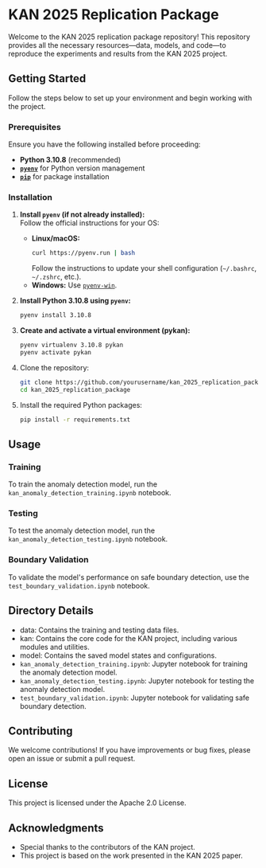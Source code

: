 # KAN 2025 Replication Package

Welcome to the KAN 2025 replication package repository! This repository provides all the necessary resources—data, models, and code—to reproduce the experiments and results from the KAN 2025 project.

## Getting Started

Follow the steps below to set up your environment and begin working with the project.

### Prerequisites

Ensure you have the following installed before proceeding:

- **Python 3.10.8** (recommended)
- **[`pyenv`](https://github.com/pyenv/pyenv)** for Python version management
- **[`pip`](https://pip.pypa.io/en/stable/)** for package installation

### Installation

1. **Install `pyenv` (if not already installed):**  
   Follow the official instructions for your OS:  
   - **Linux/macOS:**
     ```sh
     curl https://pyenv.run | bash
     ```
     Follow the instructions to update your shell configuration (`~/.bashrc`, `~/.zshrc`, etc.).
   - **Windows:** Use [`pyenv-win`](https://github.com/pyenv-win/pyenv-win).

2. **Install Python 3.10.8 using `pyenv`:**
   ```sh
   pyenv install 3.10.8
    ```

3. **Create and activate a virtual environment (pykan):**
    ```sh
    pyenv virtualenv 3.10.8 pykan
    pyenv activate pykan
    ```

4. Clone the repository:
    ```sh
    git clone https://github.com/yourusername/kan_2025_replication_package.git
    cd kan_2025_replication_package
    ```

5. Install the required Python packages:
    ```sh
    pip install -r requirements.txt
    ```

## Usage

### Training

To train the anomaly detection model, run the `kan_anomaly_detection_training.ipynb` notebook.

### Testing

To test the anomaly detection model, run the `kan_anomaly_detection_testing.ipynb` notebook.

### Boundary Validation

To validate the model's performance on safe boundary detection, use the `test_boundary_validation.ipynb` notebook.

## Directory Details

- data: Contains the training and testing data files.
- kan: Contains the core code for the KAN project, including various modules and utilities.
- model: Contains the saved model states and configurations.
- `kan_anomaly_detection_training.ipynb`: Jupyter notebook for training the anomaly detection model.
- `kan_anomaly_detection_testing.ipynb`: Jupyter notebook for testing the anomaly detection model.
- `test_boundary_validation.ipynb`: Jupyter notebook for validating safe boundary detection.

## Contributing

We welcome contributions! If you have improvements or bug fixes, please open an issue or submit a pull request.

## License

This project is licensed under the Apache 2.0 License.

## Acknowledgments

- Special thanks to the contributors of the KAN project.
- This project is based on the work presented in the KAN 2025 paper.